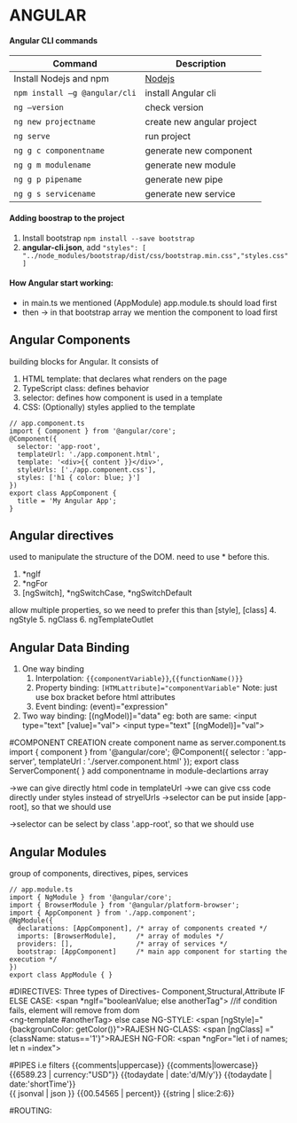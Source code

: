 # ANGULAR

#### Angular CLI commands
| Command | Description |
| ----------- | ----------- |
| Install Nodejs and npm | [Nodejs](https://nodejs.org/) |
| ```npm install –g @angular/cli``` | install Angular cli  |
| ```ng –version``` | check version |
| ```ng new projectname``` | create new angular project |
| ```ng serve``` | run project |
| ```ng g c componentname``` | generate new component |
| ```ng g m modulename``` | generate new module |
| ```ng g p pipename``` | generate new pipe |
| ```ng g s servicename``` | generate new service |

#### Adding boostrap to the project 
1. Install bootstrap ```npm install --save bootstrap```
2. __angular-cli.json__, add ```"styles": [ "../node_modules/bootstrap/dist/css/bootstrap.min.css","styles.css"]```


#### How Angular start working:
- in main.ts we mentioned (AppModule) app.module.ts should load first
- then -> in that bootstrap array we mention the component to load first

 
## Angular Components
building blocks for Angular. It consists of
1. HTML template: that declares what renders on the page
2. TypeScript class: defines behavior
3. selector: defines how component is used in a template
4. CSS: (Optionally) styles applied to the template

```
// app.component.ts
import { Component } from '@angular/core';
@Component({
  selector: 'app-root',
  templateUrl: './app.component.html',
  template: '<div>{{ content }}</div>',
  styleUrls: ['./app.component.css'],
  styles: ['h1 { color: blue; }']
})
export class AppComponent {
  title = 'My Angular App';
}
```
## Angular directives
used to manipulate the structure of the DOM. need to use * before this. 
1. *ngIf
2. *ngFor
3. [ngSwitch], *ngSwitchCase, *ngSwitchDefault

allow multiple properties, so we need to prefer this than [style], [class]
4. ngStyle
5. ngClass
6. ngTemplateOutlet


## Angular Data Binding
1. One way binding	
	1. Interpolation:  ```{{componentVariable}}```,```{{functionName()}}```
	2. Property binding: ```[HTMLattribute]="componentVariable"```   Note: just use box bracket before html attributes  
	3. Event binding: (event)="expression"
2. Two way binding: [(ngModel)]="data"
		eg: both are same: <input type="text" [value]="val"> <input type="text" [(ngModel)]="val">

#COMPONENT CREATION
	create component name as server.component.ts
		import { component } from '@angular/core';
		@Component({
			selector : 'app-server',
			templateUrl : './server.component.html' 
		});
		export class ServerComponent{
		}
	add componentname in module-declartions array

->we can give directly html code in templateUrl
->we can give css code directly under styles instead of stryelUrls
->selector can be put inside [app-root], so that we should use <div app-root></div>
->selector can be select by class '.app-root', so that we should use <div class="div-root"></div>


## Angular Modules
group of components, directives, pipes, services
```
// app.module.ts
import { NgModule } from '@angular/core';
import { BrowserModule } from '@angular/platform-browser';
import { AppComponent } from './app.component';
@NgModule({
  declarations: [AppComponent], /* array of components created */
  imports: [BrowserModule],     /* array of modules */
  providers: [],                /* array of services */
  bootstrap: [AppComponent]     /* main app component for starting the execution */
})
export class AppModule { }
```


#DIRECTIVES:
	Three types of Directives- Component,Structural,Attribute
	IF ELSE CASE:
		<span *ngIf="booleanValue; else anotherTag"></span>	//if condition fails, element will remove from dom	
		<ng-template #anotherTag> <span>else case</span><ng-template>
	NG-STYLE:
		<span [ngStyle]="{backgrounColor: getColor()}">RAJESH</span>
	NG-CLASS:
		<span [ngClass]	="{className: status=='1'}">RAJESH</span>
	NG-FOR:
		<span *ngFor="let i of names; let n =index"></span>	

#PIPES  i.e filters
	{{comments|uppercase}}
	{{comments|lowercase}}
	{{6589.23 | currency:"USD"}}
	{{todaydate | date:'d/M/y'}}
	{{todaydate | date:'shortTime'}}	
	{{ jsonval | json }}
	{{00.54565 | percent}}
	{{string | slice:2:6}}		
	

#ROUTING:	
	
